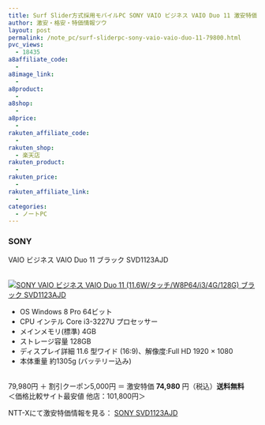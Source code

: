 ```yaml
---
title: Surf Slider方式採用モバイルPC SONY VAIO ビジネス VAIO Duo 11 激安特価74,980円！送料無料！
author: 激安・格安・特価情報ツウ
layout: post
permalink: /note_pc/surf-sliderpc-sony-vaio-vaio-duo-11-79800.html
pvc_views:
  - 18435
a8affiliate_code:
  - 
a8image_link:
  - 
a8product:
  - 
a8shop:
  - 
a8price:
  - 
rakuten_affiliate_code:
  - 
rakuten_shop:
  - 楽天店
rakuten_product:
  - 
rakuten_price:
  - 
rakuten_affiliate_link:
  - 
categories:
  - ノートPC
---
```

### SONY  
VAIO ビジネス VAIO Duo 11 ブラック SVD1123AJD

<div class="img-bg2 img_L">
  <a href="http://px.a8.net/svt/ejp?a8mat=ZYP6S+8IMA3E+S1Q+BWGDT&#038;a8ejpredirect=http://nttxstore.jp/_II_SN14635633" target="_blank"><br /> <img border="0" alt="SONY VAIO ビジネス VAIO Duo 11 (11.6W/タッチ/W8P64/i3/4G/128G) ブラック SVD1123AJD" src="http://i0.wp.com/image.nttxstore.jp/l2_images/S/SN/SN14635633.jpg?w=120" data-recalc-dims="1" /></a>
</div>

<!--more-->

  * OS Windows 8 Pro 64ビット
  * CPU インテル Core i3-3227U プロセッサー
  * メインメモリ(標準) 4GB
  * ストレージ容量 128GB
  * ディスプレイ詳細 11.6 型ワイド (16:9)、解像度:Full HD 1920 × 1080
  * 本体重量 約1305g (バッテリー込み)

<br clear="all" />79,980円 ＋ 割引クーポン5,000円 ＝ 激安特価 <span class="tokka-price"><strong>74,980</strong></span> 円（税込）**送料無料**  
＜価格比較サイト最安値 他店：101,800円＞  
  
NTT-Xにて激安特価情報を見る： <span class="fs150p"><a href="http://px.a8.net/svt/ejp?a8mat=ZYP6S+8IMA3E+S1Q+BWGDT&#038;a8ejpredirect=http://nttxstore.jp/_II_SN14635633" target="_blank">SONY SVD1123AJD</a></span>